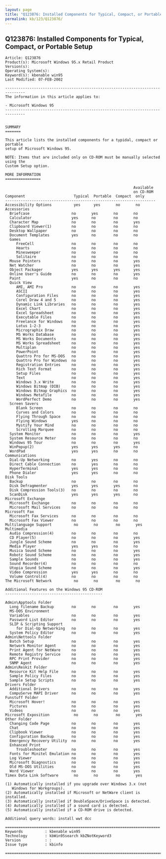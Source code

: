 ```yaml
---
layout: page
title: "Q123876: Installed Components for Typical, Compact, or Portable Setup"
permalink: kb/123/Q123876/
---
```


## Q123876: Installed Components for Typical, Compact, or Portable Setup

	Article: Q123876
	Product(s): Microsoft Windows 95.x Retail Product
	Version(s): 
	Operating System(s): 
	Keyword(s): kbenable win95
	Last Modified: 07-FEB-2002
	
	-------------------------------------------------------------------------------
	The information in this article applies to:
	
	- Microsoft Windows 95 
	-------------------------------------------------------------------------------
	
	
	SUMMARY
	=======
	
	This article lists the installed components for a typidal, compact or portable
	setup of Microsoft Windows 95.
	
	NOTE: Items that are included only on CD-ROM must be manually selected using the
	Custom Setup option.
	
	MORE INFORMATION
	================
	
	                                                          Available
	                                                          on CD-ROM
	Component                      Typical  Portable  Compact  only
	--------------------------------------------------------------------
	Accessibility Options          yes      yes       no       no
	Accessories
	  Briefcase                   no       yes       no       no
	  Calculator                  yes      no        no       no
	  Character Map               no       no        no       yes
	  Clipboard Viewer(1)         no       no        no       no
	  Desktop Wallpaper           no       no        no       no
	  Document Templates          yes      no        no       no
	  Games
	     FreeCell                 no       no        no       no
	     Hearts                   no       no        no       no
	     Minesweeper              no       no        no       no
	     Solitaire                no       no        no       no
	  Mouse Pointers              no       no        no       yes
	  Net Watcher                 no       no        no       yes
	  Object Packager             yes      yes       yes      yes
	  Online User's Guide         no       no        no       yes
	  Paint                       yes      no        no       no
	  Quick View
	     AMI, AMI Pro             no       no        no       yes
	     ASCII                    no       no        no       yes
	     Configuration Files      no       no        no       yes
	     Corel Draw 4 and 5       no       no        no       yes
	     Dynamic Link Libraries   no       no        no       yes
	     Excel Chart              no       no        no       yes
	     Excel Spreadsheet        no       no        no       yes
	     Executable Files         no       no        no       yes
	     Freelance for Windows    no       no        no       yes
	     Lotus 1-2-3              no       no        no       yes
	     Micrographix Draw        no       no        no       yes
	     MS Works Database        no       no        no       yes
	     MS Works Documents       no       no        no       yes
	     MS Works Spreadsheet     no       no        no       yes
	     Multiplan                no       no        no       yes
	     PowerPoint               no       no        no       yes
	     Quattro Pro for MS-DOS   no       no        no       yes
	     Quattro Pro for Windows  no       no        no       yes
	     Registration Entries     no       no        no       yes
	     Rich Text Format         no       no        no       yes
	     Setup Files              no       no        no       yes
	     Text                     no       no        no       yes
	     Windows 3.x Write        no       no        no       yes
	     Windows Bitmap (DIB)     no       no        no       yes
	     Windows Bitmap Graphics  no       no        no       yes
	     Windows Metafile         no       no        no       yes
	     WordPerfect Demo         no       no        no       yes
	  Screen Savers
	     Blank Screen             no       no        no       no
	     Curves and Colors        no       no        no       no
	     Flying Through Space     no       no        no       no
	     Flying Windows           yes      no        no       no
	     Mystify Your Mind        no       no        no       no
	     Scrolling Marquee        no       no        no       no
	  System Monitor              no       no        no       yes
	  System Resource Meter       no       no        no       no
	  Windows 95 Tour             no       no        no       yes
	  WinPopup(2)                 yes      yes       yes      no
	  WordPad                     yes      yes       no       no
	Communications
	  Dial-Up Networking          no       yes       no       no
	  Direct Cable Connection     no       yes       no       no
	  HyperTerminal               yes      yes       no       no
	  Phone Dialer                yes      yes       no       no
	Disk Tools
	  Backup                      no       no        no       no
	  Disk Defragmenter           yes      yes       yes      no
	  Disk Compression Tools(3)   no       no        no       no
	  ScanDisk                    yes      yes       yes      no
	Microsoft Exchange
	  Microsoft Exchange          no       no        no       no
	  Microsoft Mail Services     no       no        no       no
	Microsoft Fax
	  Microsoft Fax Services      no       no        no       no
	  Microsoft Fax Viewer        no       no        no       no
	Multilanguage Support          no       no        no       yes
	Multimedia
	  Audio Compression(4)        no       no        no       no
	  CD Player(5)                no       no        no       yes
	  Jungle Sound Scheme         no       no        no       yes
	  Media Player                yes      yes       no       no
	  Musica Sound Scheme         no       no        no       yes
	  Robotz Sound Scheme         no       no        no       yes
	  Sample Sounds               no       no        no       yes
	  Sound Recorder(4)           no       no        no       no
	  Utopia Sound Scheme         no       no        no       yes
	  Video Compression           yes      yes       no       no
	  Volume Control(4)           no       no        no       no
	The Microsoft Network          no       no        no       no
	
	Additional Features on the Windows 95 CD-ROM
	--------------------------------------------
	
	Admin\Apptools Folder
	  Long filename Backup        no       no        no       yes
	  MS-DOS Environment
	  Variables                   no       no        no       yes
	  Password List Editor        no       no        no       yes
	  SLIP & Scripting Support
	     for Dial-Up Networking   no       no        no       yes
	  System Policy Editor        no       no        no       yes
	Admin\Nettools Folder
	  Batch Setup                 no       no        no       yes
	  Network Monitor Agent       no       no        no       yes
	  Print Agent for NetWare     no       no        no       yes
	  Remote Registry Service     no       no        no       yes
	  RPC Print Provider          no       no        no       yes
	  SNMP Agent                  no       no        no       yes
	Admin\Reskit Folder
	  Resource Kit Help File      no       no        no       yes
	  Sample Policy Files         no       no        no       yes
	  Sample Setup Scripts        no       no        no       yes
	Drivers Folder
	  Additional Drivers          no       no        no       yes
	  CompuServe MAPI Driver      no       no        no       yes
	Funstuff Folder
	  Microsoft Hover!            no       no        no       yes
	  Pictures                    no       no        no       yes
	  Videos                      no       no        no       yes
	Microsoft Exposition           no       no        no       yes
	Other Folder
	  Changing Code Page          no       no        no       yes
	  Chat                        no       no        no       yes
	  Clipbook Viewer             no       no        no       yes
	  Configuration Backup        no       no        no       yes
	  Emergency Recovery Utility  no       no        no       yes
	  Enhanced Print
	     Troubleshooter           no       no        no       yes
	  Fonts for Minitel Emulation no       no        no       yes
	  Log Viewer                  no       no        no       yes
	  Microsoft Diagnostics       no       no        no       yes
	  Old MS-DOS Utilities        no       no        no       yes
	  Word Viewer                 no       no        no       yes
	Timex Data Link Software       no       no        no       yes
	
	(1) Automatically installed if you upgrade over Windows 3.x (not
	   Windows for Workgroups).
	(2) Automatically installed if Microsoft or NetWare client is installed.
	(3) Automatically installed if DoubleSpace/DriveSpace is detected.
	(4) Automatically installed if a sound card is detected.
	(5) Automatically installed if a CD-ROM drive is detected.
	
	Additional query words: install wwt dcc
	
	======================================================================
	Keywords          : kbenable win95 
	Technology        : kbWin95search kbZNotKeyword3
	Version           : :
	Issue type        : kbinfo
	
	=============================================================================
	
